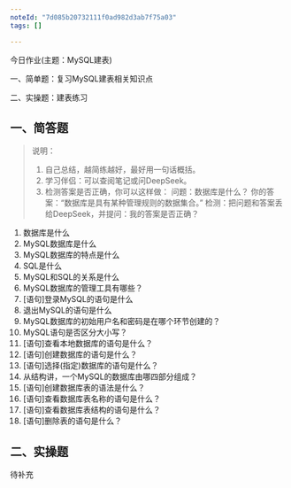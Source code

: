 ```yaml
---
noteId: "7d085b20732111f0ad982d3ab7f75a03"
tags: []

---
```

今日作业(主题：MySQL建表)

一、简单题：复习MySQL建表相关知识点

二、实操题：建表练习


## 一、简答题

> 说明：
> 1. 自己总结，越简练越好，最好用一句话概括。
> 2. 学习伴侣：可以查阅笔记或问DeepSeek。
> 3. 检测答案是否正确，你可以这样做：
> 问题：数据库是什么？
> 你的答案：“数据库是具有某种管理规则的数据集合。”
> 检测：把问题和答案丢给DeepSeek，并提问：我的答案是否正确？

1. 数据库是什么
2. MySQL数据库是什么
3. MySQL数据库的特点是什么
4. SQL是什么
5. MySQL和SQL的关系是什么
6. MySQL数据库的管理工具有哪些？
7. [语句]登录MySQL的语句是什么
8. 退出MySQL的语句是什么
9. MySQL数据库的初始用户名和密码是在哪个环节创建的？
10. MySQL语句是否区分大小写？
11. [语句]查看本地数据库的语句是什么？
12. [语句]创建数据库的语句是什么？
13. [语句]选择(指定)数据库的语句是什么？
14. 从结构讲，一个MySQL的数据库由哪四部分组成？
15. [语句]创建数据库表的语法是什么？
16. [语句]查看数据库表名称的语句是什么？
17. [语句]查看数据库表结构的语句是什么？
18. [语句]删除表的语句是什么？

## 二、实操题

待补充